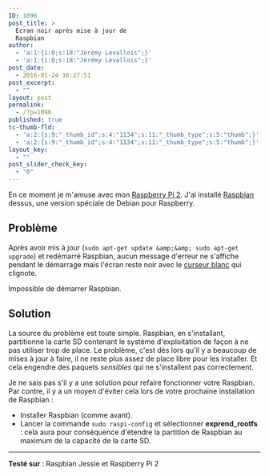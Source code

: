 ```yaml
---
ID: 1096
post_title: >
  Écran noir après mise à jour de
  Raspbian
author:
  - 'a:1:{i:0;s:18:"Jérémy Levallois";}'
  - 'a:1:{i:0;s:18:"Jérémy Levallois";}'
post_date:
  - 2016-01-24 16:27:51
post_excerpt:
  - ""
layout: post
permalink:
  - /?p=1096
published: true
tc-thumb-fld:
  - 'a:2:{s:9:"_thumb_id";s:4:"1134";s:11:"_thumb_type";s:5:"thumb";}'
  - 'a:2:{s:9:"_thumb_id";s:4:"1134";s:11:"_thumb_type";s:5:"thumb";}'
layout_key:
  - ""
post_slider_check_key:
  - "0"
---
```

En ce moment je m'amuse avec mon [Raspberry Pi 2](https://www.raspberrypi.org/help/what-is-a-raspberry-pi/). J'ai installé [Raspbian](https://www.raspberrypi.org/downloads/raspbian/) dessus, une version spéciale de Debian pour Raspberry.

## Problème

Après avoir mis à jour (`sudo apt-get update &amp;&amp; sudo apt-get upgrade`) et redémarré Raspbian, aucun message d'erreur ne s'affiche pendant le démarrage mais l'écran reste noir avec le [curseur blanc](https://fr.wikipedia.org/wiki/Curseur_(interface)) qui clignote.

 Impossible de démarrer Raspbian.

## Solution

La source du problème est toute simple. Raspbian, en s'installant, partitionne la carte SD contenant le système d'exploitation de façon à ne pas utiliser trop de place. Le problème, c'est dès lors qu'il y a beaucoup de mises à jour à faire, il ne reste plus assez de place libre pour les installer. Et cela engendre des paquets *sensibles* qui ne s'installent pas correctement.

Je ne sais pas s'il y a une solution pour refaire fonctionner votre Raspbian. Par contre, il y a un moyen d'éviter cela lors de votre prochaine installation de Raspbian :

- Installer Raspbian (comme avant).
- Lancer la commande `sudo raspi-config` et sélectionner **exprend_rootfs** : cela aura pour conséquence d'étendre la partition de Raspbian au maximum de la capacité de la carte SD.

* * *

**Testé sur** : Raspbian Jessie et Raspberry Pi 2